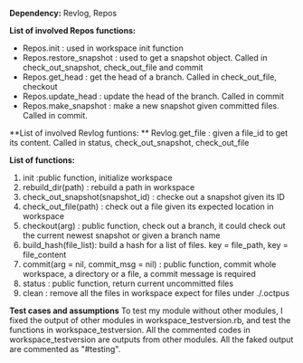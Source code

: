 
**Dependency:** Revlog, Repos

**List of involved Repos functions:**
- Repos.init : used in workspace init function
- Repos.restore_snapshot : used to get a snapshot object. Called in check_out_snapshot, check_out_file and commit
- Repos.get_head : get the head of a branch. Called in check_out_file, checkout 
- Repos.update_head : update the head of the branch. Called in commit
- Repos.make_snapshot : make a new snapshot given committed files. Called in commit.

**List of involved Revlog funtions: **
Revlog.get_file : given a file_id to get its content. Called in status, check_out_snapshot, check_out_file

**List of functions:**
1. init :public function, initialize workspace
2. rebuild_dir(path) : rebuild a path in workspace
3. check_out_snapshot(snapshot_id) : checke out a snapshot given its ID
4. check_out_file(path) : check out a file given its expected location in workspace
5. checkout(arg) : public function, check out a branch, it could check out the current newest snapshot or given a branch name
6. build_hash(file_list): build a hash for a list of files. key = file_path, key = file_content
7. commit(arg = nil, commit_msg = nil) : public function, commit whole workspace, a directory or a file, a commit message is required
8. status : public function, return current uncommitted files 
9. clean : remove all the files in workspace expect for files under ./.octpus

**Test cases and assumptions**
To test my module without other modules, I fixed the output of other modules in workspace_testversion.rb, and test the functions in workspace_testversion.
All the commented codes in workspace_testversion are outputs from other modules. All the faked output are commented as "#testing". 



